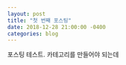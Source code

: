 ```yaml
---
layout: post
title: "첫 번째 포스팅"
date: 2018-12-28 21:00:00 -0400
categories: blog
---
```


포스팅 테스트. 카테고리를 만들어야 되는데 